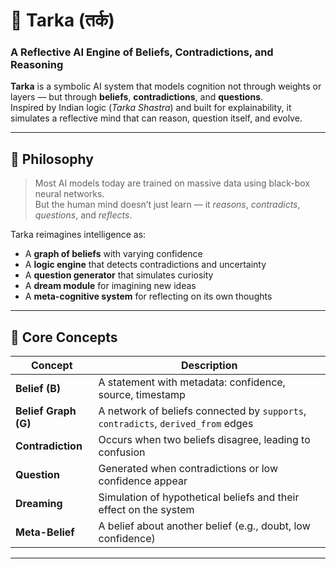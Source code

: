 # 🧠 Tarka (तर्क)
### A Reflective AI Engine of Beliefs, Contradictions, and Reasoning

**Tarka** is a symbolic AI system that models cognition not through weights or layers — but through **beliefs**, **contradictions**, and **questions**.  
Inspired by Indian logic (*Tarka Shastra*) and built for explainability, it simulates a reflective mind that can reason, question itself, and evolve.

---

## 🧭 Philosophy

> Most AI models today are trained on massive data using black-box neural networks.  
> But the human mind doesn’t just learn — it *reasons*, *contradicts*, *questions*, and *reflects*.

Tarka reimagines intelligence as:
- A **graph of beliefs** with varying confidence
- A **logic engine** that detects contradictions and uncertainty
- A **question generator** that simulates curiosity
- A **dream module** for imagining new ideas
- A **meta-cognitive system** for reflecting on its own thoughts

---

## 🔑 Core Concepts

| Concept        | Description |
|----------------|-------------|
| **Belief (B)** | A statement with metadata: confidence, source, timestamp |
| **Belief Graph (G)** | A network of beliefs connected by `supports`, `contradicts`, `derived_from` edges |
| **Contradiction** | Occurs when two beliefs disagree, leading to confusion |
| **Question** | Generated when contradictions or low confidence appear |
| **Dreaming** | Simulation of hypothetical beliefs and their effect on the system |
| **Meta-Belief** | A belief about another belief (e.g., doubt, low confidence) |

---
